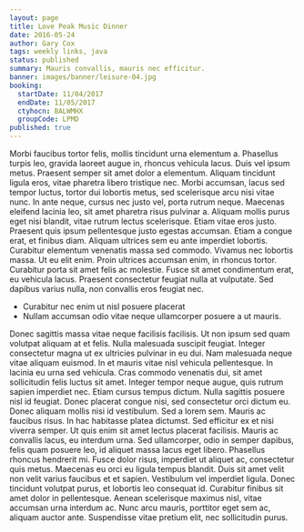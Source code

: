 ```yaml
---
layout: page
title: Love Peak Music Dinner
date: 2016-05-24
author: Gary Cox
tags: weekly links, java
status: published
summary: Mauris convallis, mauris nec efficitur.
banner: images/banner/leisure-04.jpg
booking:
  startDate: 11/04/2017
  endDate: 11/05/2017
  ctyhocn: BALWMHX
  groupCode: LPMD
published: true
---
```

Morbi faucibus tortor felis, mollis tincidunt urna elementum a. Phasellus turpis leo, gravida laoreet augue in, rhoncus vehicula lacus. Duis vel ipsum metus. Praesent semper sit amet dolor a elementum. Aliquam tincidunt ligula eros, vitae pharetra libero tristique nec. Morbi accumsan, lacus sed tempor luctus, tortor dui lobortis metus, sed scelerisque arcu nisi vitae nunc. In ante neque, cursus nec justo vel, porta rutrum neque. Maecenas eleifend lacinia leo, sit amet pharetra risus pulvinar a. Aliquam mollis purus eget nisi blandit, vitae rutrum lectus scelerisque. Etiam vitae eros justo.
Praesent quis ipsum pellentesque justo egestas accumsan. Etiam a congue erat, et finibus diam. Aliquam ultrices sem eu ante imperdiet lobortis. Curabitur elementum venenatis massa sed commodo. Vivamus nec lobortis massa. Ut eu elit enim. Proin ultrices accumsan enim, in rhoncus tortor. Curabitur porta sit amet felis ac molestie. Fusce sit amet condimentum erat, eu vehicula lacus. Praesent consectetur feugiat nulla at vulputate. Sed dapibus varius nulla, non convallis eros feugiat nec.

* Curabitur nec enim ut nisl posuere placerat
* Nullam accumsan odio vitae neque ullamcorper posuere a ut mauris.

Donec sagittis massa vitae neque facilisis facilisis. Ut non ipsum sed quam volutpat aliquam at et felis. Nulla malesuada suscipit feugiat. Integer consectetur magna ut ex ultricies pulvinar in eu dui. Nam malesuada neque vitae aliquam euismod. In et mauris vitae nisl vehicula pellentesque. In lacinia eu urna sed vehicula. Cras commodo venenatis dui, sit amet sollicitudin felis luctus sit amet. Integer tempor neque augue, quis rutrum sapien imperdiet nec. Etiam cursus tempus dictum. Nulla sagittis posuere nisl id feugiat. Donec placerat congue nisi, sed consectetur orci dictum eu. Donec aliquam mollis nisi id vestibulum. Sed a lorem sem. Mauris ac faucibus risus.
In hac habitasse platea dictumst. Sed efficitur ex et nisi viverra semper. Ut quis enim sit amet lectus placerat facilisis. Mauris ac convallis lacus, eu interdum urna. Sed ullamcorper, odio in semper dapibus, felis quam posuere leo, id aliquet massa lacus eget libero. Phasellus rhoncus hendrerit mi. Fusce dolor risus, imperdiet ut aliquet ac, consectetur quis metus. Maecenas eu orci eu ligula tempus blandit. Duis sit amet velit non velit varius faucibus et et sapien. Vestibulum vel imperdiet ligula. Donec tincidunt volutpat purus, et lobortis leo consequat id. Curabitur finibus sit amet dolor in pellentesque. Aenean scelerisque maximus nisl, vitae accumsan urna interdum ac. Nunc arcu mauris, porttitor eget sem ac, aliquam auctor ante. Suspendisse vitae pretium elit, nec sollicitudin purus.
